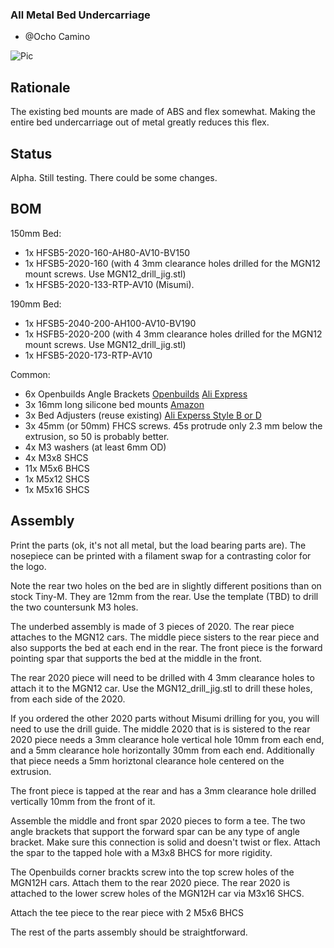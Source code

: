 ### All Metal Bed Undercarriage

- @Ocho Camino

![Pic](https://github.com/gsl12/Tiny-M/blob/master/usermods/all_metal_bed_undercarriage/images/150.png)

## Rationale
The existing bed mounts are made of ABS and flex somewhat.   Making the entire bed undercarriage out of metal greatly reduces this flex.

## Status

  Alpha.  Still testing.  There could be some changes.
  
## BOM

150mm Bed:
- 1x HFSB5-2020-160-AH80-AV10-BV150
- 1x HFSB5-2020-160 (with 4 3mm clearance holes drilled for the MGN12 mount screws. Use MGN12_drill_jig.stl)
- 1x HFSB5-2020-133-RTP-AV10 (Misumi). 

190mm Bed:
- 1x HFSB5-2040-200-AH100-AV10-BV190 
- 1x HSFB5-2020-200 (with 4 3mm clearance holes drilled for the MGN12 mount screws.  Use MGN12_drill_jig.stl)
- 1x HFSB5-2020-173-RTP-AV10

Common:
- 6x Openbuilds Angle Brackets [Openbuilds](https://openbuildspartstore.com/black-angle-corner-connector/) [Ali Express](https://www.aliexpress.com/item/32899575950.html)
- 3x 16mm long silicone bed mounts [Amazon](https://smile.amazon.com/dp/B07RZKF8MB?psc=1&ref=ppx_yo2_dt_b_product_details)
- 3x Bed Adjusters (reuse existing) [Ali Experss Style B or D](https://www.aliexpress.com/item/4000421280308.html)
- 3x 45mm (or 50mm) FHCS screws.  45s protrude only 2.3 mm below the extrusion, so 50 is probably better.
- 4x M3 washers (at least 6mm OD)
- 4x M3x8 SHCS
- 11x M5x6 BHCS
- 1x M5x12 SHCS
- 1x M5x16 SHCS

## Assembly

Print the parts (ok, it's not all metal, but the load bearing parts are). The nosepiece can be printed with a filament swap for a contrasting color for the logo.  

Note the rear two holes on the bed are in slightly different positions than on stock Tiny-M.  They are 12mm from the rear.
Use the template (TBD) to drill the two countersunk M3 holes.   

The underbed assembly is made of 3 pieces of 2020.  The rear piece attaches to the MGN12 cars.  The middle piece sisters to the rear piece and also supports the bed at each end in the rear.  The front piece is the forward pointing spar that supports the bed at the middle in the front.

The rear 2020 piece will need to be drilled with 4 3mm clearance holes to attach it to the MGN12 car.  Use the MGN12_drill_jig.stl to drill these holes, from each side of the 2020.

If you ordered the other 2020 parts without Misumi drilling for you, you will need to use the drill guide. The middle 2020 that is is sistered to the rear 2020 piece needs a 3mm clearance hole vertical hole 10mm from each end, and a 5mm clearance hole horizontally 30mm from each end.   Additionally that piece needs a 5mm horiztonal clearance hole centered on the extrusion.

The front piece is tapped at the rear and has a 3mm clearance hole drilled vertically 10mm from the front of it.

Assemble the middle and front spar 2020 pieces to form a tee.   The two angle brackets that support the forward spar can be any type of angle bracket. Make sure this connection is solid and doesn't twist or flex.   Attach the spar to the tapped hole with a M3x8 BHCS for more rigidity. 

The Openbuilds corner brackts screw into the top screw holes of the MGN12H cars. Attach them to the rear 2020 piece.  The rear 2020 is attached to the lower screw holes of the MGN12H car via M3x16 SHCS.

Attach the tee piece to the rear piece with 2 M5x6 BHCS

The rest of the parts assembly should be straightforward.
